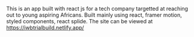 This is an app built with react js for a tech company targetted at reaching out to young aspiring Africans. Built mainly using react, framer motion, styled components, react splide. The site can be viewed at https://iwbtrialbuild.netlify.app/